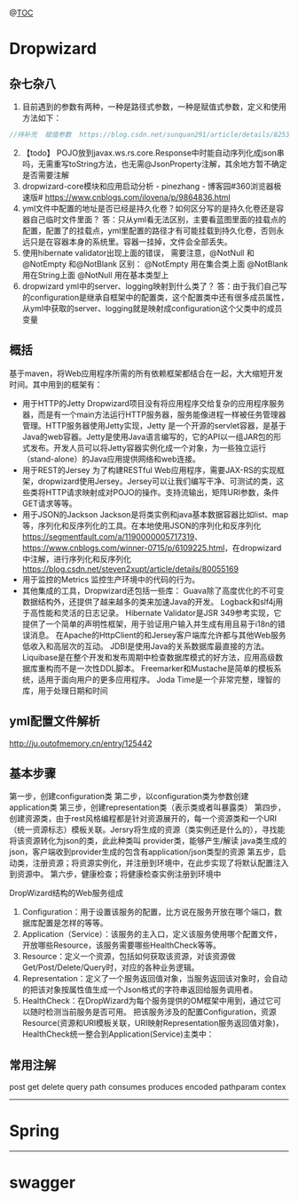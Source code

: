 ﻿@[TOC](微服务框架)

# Dropwizard
## 杂七杂八
1. 目前遇到的参数有两种，一种是路径式参数，一种是赋值式参数，定义和使用方法如下：
```java
//待补充  赋值参数  https://blog.csdn.net/sunquan291/article/details/82530856
```
2. 【todo】 POJO放到javax.ws.rs.core.Response中时能自动序列化成json串吗，无需重写toString方法，也无需@JsonProperty注解，其余地方暂不确定是否需要注解
3. dropwizard-core模块和应用启动分析 - pinezhang - 博客园#360浏览器极速版# <https://www.cnblogs.com/ilovena/p/9864836.html>
4. yml文件中配置的地址是否已经是持久化卷？如何区分写的是持久化卷还是容器自己临时文件里面？
答：只从yml看无法区别，主要看蓝图里面的挂载点的配置，配置了的挂载点，yml里配置的路径才有可能挂载到持久化卷，否则永远只是在容器本身的系统里。容器一挂掉，文件会全部丢失。
5. 使用hibernate validator出现上面的错误， 需要注意，@NotNull 和 @NotEmpty  和@NotBlank 区别：
@NotEmpty 用在集合类上面
@NotBlank 用在String上面
@NotNull    用在基本类型上
6. dropwizard yml中的server、logging映射到什么类了？
答：由于我们自己写的configuration是继承自框架中的配置类，这个配置类中还有很多成员属性，从yml中获取的server、logging就是映射成configuration这个父类中的成员变量
## 概括
基于maven，将Web应用程序所需的所有依赖框架都结合在一起，大大缩短开发时间。其中用到的框架有：
* 用于HTTP的Jetty
Dropwizard项目没有将应用程序交给复杂的应用程序服务器，而是有一个main方法运行HTTP服务器，服务能像进程一样被任务管理器管理。HTTP服务器使用Jetty实现，Jetty 是一个开源的servlet容器，是基于Java的web容器。Jetty是使用Java语言编写的，它的API以一组JAR包的形式发布。开发人员可以将Jetty容器实例化成一个对象，为一些独立运行（stand-alone）的Java应用提供网络和web连接。
* 用于REST的Jersey
为了构建RESTful Web应用程序，需要JAX-RS的实现框架，dropwizard使用Jersey。Jersey可以让我们编写干净、可测试的类，这些类将HTTP请求映射成对POJO的操作。支持流输出，矩阵URI参数，条件GET请求等等。
* 用于JSON的Jackson
Jackson是将类实例和java基本数据容器比如list、map等，序列化和反序列化的工具。在本地使用JSON的序列化和反序列化<https://segmentfault.com/a/1190000005717319>、<https://www.cnblogs.com/winner-0715/p/6109225.html>，在dropwizard中注解，进行序列化和反序列化<https://blog.csdn.net/steven2xupt/article/details/80055169>
* 用于监控的Metrics
监控生产环境中的代码的行为。
* 其他集成的工具，Dropwizard还包括一些库：
Guava除了高度优化的不可变数据结构外，还提供了越来越多的类来加速Java的开发。
Logback和slf4j用于高性能和灵活的日志记录。
Hibernate Validator是JSR 349参考实现，它提供了一个简单的声明性框架，用于验证用户输入并生成有用且易于i18n的错误消息。
在Apache的HttpClient的和Jersey客户端库允许都与其他Web服务低收入和高层次的互动。
JDBI是使用Java的关系数据库最直接的方法。
Liquibase是在整个开发和发布周期中检查数据库模式的好方法，应用高级数据库重构而不是一次性DDL脚本。
Freemarker和Mustache是简单的模板系统，适用于面向用户的更多应用程序。
Joda Time是一个非常完整，理智的库，用于处理日期和时间

## yml配置文件解析
<http://ju.outofmemory.cn/entry/125442>

## 基本步骤
第一步，创建configuration类
第二步，以configuration类为参数创建application类
第三步，创建representation类（表示类或者叫暴露类）
第四步，创建资源类，由于rest风格编程都是针对资源展开的，每一个资源类和一个URI（统一资源标志）模板关联。Jersry将生成的资源（类实例还是什么的），寻找能将该资源转化为json的类，此此种类叫 provider类，能够产生/解读 java类生成的json，客户端收到provider生成的包含有application/json类型的资源
第五步，启动类，注册资源；将资源实例化，并注册到环境中，在此步实现了将默认配置注入到资源中。
第六步，健康检查；将健康检查实例注册到环境中

DropWizard结构的Web服务组成 
1. Configuration：用于设置该服务的配置，比方说在服务开放在哪个端口，数据库配置是怎样的等等。 
2. Application（Service）：该服务的主入口，定义该服务使用哪个配置文件，开放哪些Resource，该服务需要哪些HealthCheck等等。 
3. Resource：定义一个资源，包括如何获取该资源，对该资源做Get/Post/Delete/Query时，对应的各种业务逻辑。 
4. Representation：定义了一个服务返回值对象，当服务返回该对象时，会自动的把该对象按属性值生成一个Json格式的字符串返回给服务调用者。
5. HealthCheck：在DropWizard为每个服务提供的OM框架中用到，通过它可以随时检测当前服务是否可用。 
把该服务涉及的配置Configuration，资源Resource(资源和URI模板关联，URI映射Representation服务返回值对象)，HealthCheck统一整合到Application(Service)主类中：

## 常用注解
post
get
delete
query
path
consumes
produces
encoded
pathparam
contex


 ---
# Spring
 


---
# swagger


